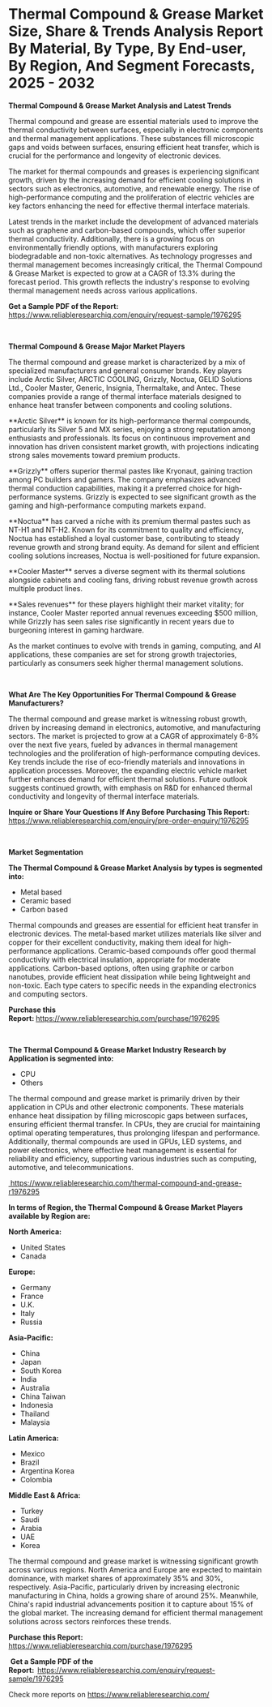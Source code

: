 <p><h1>Thermal Compound & Grease Market Size, Share & Trends Analysis Report By Material, By Type, By End-user, By Region, And Segment Forecasts, 2025 - 2032</h1></p><p><strong>Thermal Compound & Grease Market Analysis and Latest Trends</strong></p>
<p><p>Thermal compound and grease are essential materials used to improve the thermal conductivity between surfaces, especially in electronic components and thermal management applications. These substances fill microscopic gaps and voids between surfaces, ensuring efficient heat transfer, which is crucial for the performance and longevity of electronic devices. </p><p>The market for thermal compounds and greases is experiencing significant growth, driven by the increasing demand for efficient cooling solutions in sectors such as electronics, automotive, and renewable energy. The rise of high-performance computing and the proliferation of electric vehicles are key factors enhancing the need for effective thermal interface materials. </p><p>Latest trends in the market include the development of advanced materials such as graphene and carbon-based compounds, which offer superior thermal conductivity. Additionally, there is a growing focus on environmentally friendly options, with manufacturers exploring biodegradable and non-toxic alternatives. As technology progresses and thermal management becomes increasingly critical, the Thermal Compound & Grease Market is expected to grow at a CAGR of 13.3% during the forecast period. This growth reflects the industry's response to evolving thermal management needs across various applications.</p></p>
<p><strong>Get a Sample PDF of the Report:&nbsp;</strong> <a href="https://www.reliableresearchiq.com/enquiry/request-sample/1976295?utm_campaign=2249&utm_medium=2&utm_source=Github&utm_content=ia&utm_term=04022025&utm_id=thermal-compound-grease">https://www.reliableresearchiq.com/enquiry/request-sample/1976295</a></p>
<p>&nbsp;</p>
<p><strong>Thermal Compound & Grease Major Market Players</strong></p>
<p><p>The thermal compound and grease market is characterized by a mix of specialized manufacturers and general consumer brands. Key players include Arctic Silver, ARCTIC COOLING, Grizzly, Noctua, GELID Solutions Ltd., Cooler Master, Generic, Insignia, Thermaltake, and Antec. These companies provide a range of thermal interface materials designed to enhance heat transfer between components and cooling solutions.</p><p>**Arctic Silver** is known for its high-performance thermal compounds, particularly its Silver 5 and MX series, enjoying a strong reputation among enthusiasts and professionals. Its focus on continuous improvement and innovation has driven consistent market growth, with projections indicating strong sales movements toward premium products.</p><p>**Grizzly** offers superior thermal pastes like Kryonaut, gaining traction among PC builders and gamers. The company emphasizes advanced thermal conduction capabilities, making it a preferred choice for high-performance systems. Grizzly is expected to see significant growth as the gaming and high-performance computing markets expand.</p><p>**Noctua** has carved a niche with its premium thermal pastes such as NT-H1 and NT-H2. Known for its commitment to quality and efficiency, Noctua has established a loyal customer base, contributing to steady revenue growth and strong brand equity. As demand for silent and efficient cooling solutions increases, Noctua is well-positioned for future expansion.</p><p>**Cooler Master** serves a diverse segment with its thermal solutions alongside cabinets and cooling fans, driving robust revenue growth across multiple product lines. </p><p>**Sales revenues** for these players highlight their market vitality; for instance, Cooler Master reported annual revenues exceeding $500 million, while Grizzly has seen sales rise significantly in recent years due to burgeoning interest in gaming hardware.</p><p>As the market continues to evolve with trends in gaming, computing, and AI applications, these companies are set for strong growth trajectories, particularly as consumers seek higher thermal management solutions.</p></p>
<p>&nbsp;</p>
<p><strong>What Are The Key Opportunities For Thermal Compound & Grease Manufacturers?</strong></p>
<p><p>The thermal compound and grease market is witnessing robust growth, driven by increasing demand in electronics, automotive, and manufacturing sectors. The market is projected to grow at a CAGR of approximately 6-8% over the next five years, fueled by advances in thermal management technologies and the proliferation of high-performance computing devices. Key trends include the rise of eco-friendly materials and innovations in application processes. Moreover, the expanding electric vehicle market further enhances demand for efficient thermal solutions. Future outlook suggests continued growth, with emphasis on R&D for enhanced thermal conductivity and longevity of thermal interface materials.</p></p>
<p><strong>Inquire or Share Your Questions If Any Before Purchasing This Report:</strong> <a href="https://www.reliableresearchiq.com/enquiry/pre-order-enquiry/1976295?utm_campaign=2249&utm_medium=2&utm_source=Github&utm_content=ia&utm_term=04022025&utm_id=thermal-compound-grease">https://www.reliableresearchiq.com/enquiry/pre-order-enquiry/1976295</a></p>
<p>&nbsp;</p>
<p><strong>Market Segmentation</strong></p>
<p><strong>The Thermal Compound & Grease Market Analysis by types is segmented into:</strong></p>
<p><ul><li>Metal based</li><li>Ceramic based</li><li>Carbon based</li></ul></p>
<p><p>Thermal compounds and greases are essential for efficient heat transfer in electronic devices. The metal-based market utilizes materials like silver and copper for their excellent conductivity, making them ideal for high-performance applications. Ceramic-based compounds offer good thermal conductivity with electrical insulation, appropriate for moderate applications. Carbon-based options, often using graphite or carbon nanotubes, provide efficient heat dissipation while being lightweight and non-toxic. Each type caters to specific needs in the expanding electronics and computing sectors.</p></p>
<p><strong>Purchase this Report:&nbsp;</strong><a href="https://www.reliableresearchiq.com/purchase/1976295?utm_campaign=2249&utm_medium=2&utm_source=Github&utm_content=ia&utm_term=04022025&utm_id=thermal-compound-grease">https://www.reliableresearchiq.com/purchase/1976295</a></p>
<p>&nbsp;</p>
<p><strong>The Thermal Compound & Grease Market Industry Research by Application is segmented into:</strong></p>
<p><ul><li>CPU</li><li>Others</li></ul></p>
<p><p>The thermal compound and grease market is primarily driven by their application in CPUs and other electronic components. These materials enhance heat dissipation by filling microscopic gaps between surfaces, ensuring efficient thermal transfer. In CPUs, they are crucial for maintaining optimal operating temperatures, thus prolonging lifespan and performance. Additionally, thermal compounds are used in GPUs, LED systems, and power electronics, where effective heat management is essential for reliability and efficiency, supporting various industries such as computing, automotive, and telecommunications.</p></p>
<p><a href="https://www.reliableresearchiq.com/thermal-compound-and-grease-r1976295?utm_campaign=2249&utm_medium=2&utm_source=Github&utm_content=ia&utm_term=04022025&utm_id=thermal-compound-grease">&nbsp;https://www.reliableresearchiq.com/thermal-compound-and-grease-r1976295</a></p>
<p><strong>In terms of Region, the Thermal Compound & Grease Market Players available by Region are:</strong></p>
<p>
    <p> <strong> North America: </strong>
        <ul>
            <li>United States</li>
            <li>Canada</li>
        </ul>
        </p> 
    <p> <strong> Europe: </strong>
        <ul>
            <li>Germany</li>
            <li>France</li>
            <li>U.K.</li>
            <li>Italy</li>
            <li>Russia</li>
        </ul>
        </p> 
    <p> <strong> Asia-Pacific: </strong>
        <ul>
            <li>China</li>
            <li>Japan</li>
            <li>South Korea</li>
            <li>India</li>
            <li>Australia</li>
            <li>China Taiwan</li>
            <li>Indonesia</li>
            <li>Thailand</li>
            <li>Malaysia</li>
        </ul>
        </p> 
    <p> <strong> Latin America: </strong>
        <ul>
            <li>Mexico</li>
            <li>Brazil</li>
            <li>Argentina Korea</li>
            <li>Colombia</li>
        </ul>
        </p> 
    <p> <strong> Middle East & Africa: </strong>
        <ul>
            <li>Turkey</li>
            <li>Saudi</li>
            <li>Arabia</li>
            <li>UAE</li>
            <li>Korea</li>
        </ul>
    </p>
    </p>
<p><p>The thermal compound and grease market is witnessing significant growth across various regions. North America and Europe are expected to maintain dominance, with market shares of approximately 35% and 30%, respectively. Asia-Pacific, particularly driven by increasing electronic manufacturing in China, holds a growing share of around 25%. Meanwhile, China's rapid industrial advancements position it to capture about 15% of the global market. The increasing demand for efficient thermal management solutions across sectors reinforces these trends.</p></p>
<p><strong>Purchase this Report: </strong><a href="https://www.reliableresearchiq.com/purchase/1976295?utm_campaign=2249&utm_medium=2&utm_source=Github&utm_content=ia&utm_term=04022025&utm_id=thermal-compound-grease">https://www.reliableresearchiq.com/purchase/1976295</a></p>
<p>&nbsp;<strong>Get a Sample PDF of the Report:&nbsp;&nbsp;</strong><a href="https://www.reliableresearchiq.com/enquiry/request-sample/1976295?utm_campaign=2249&utm_medium=2&utm_source=Github&utm_content=ia&utm_term=04022025&utm_id=thermal-compound-grease">https://www.reliableresearchiq.com/enquiry/request-sample/1976295</a></p>
<p><strong></strong></p>
<p>Check more reports on <a href="https://www.reliableresearchiq.com/?utm_campaign=2249&utm_medium=2&utm_source=Github&utm_content=ia&utm_term=04022025&utm_id=thermal-compound-grease">https://www.reliableresearchiq.com/</a></p>